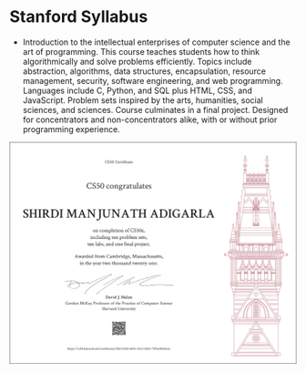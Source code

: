 # Stanford Syllabus
- Introduction to the intellectual enterprises of computer science and the art of programming. This course teaches students how to think algorithmically and solve problems efficiently. Topics include abstraction, algorithms, data structures, encapsulation, resource management, security, software engineering, and web programming. Languages include C, Python, and SQL plus HTML, CSS, and JavaScript. Problem sets inspired by the arts, humanities, social sciences, and sciences. Course culminates in a final project. Designed for concentrators and non-concentrators alike, with or without prior programming experience. 
<html>
  <a href="https://cs50.harvard.edu/x/2021/">
  <img alt ="cs50 stanford computer science certificate" src="https://github.com/iamshirdi/Data-Structures-and-Algorithms/blob/main/introduction%20to%20computer%20science/CS50x.png"></a>
 </html>
